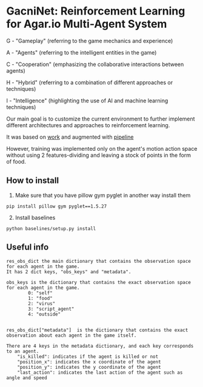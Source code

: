# GacniNet: Reinforcement Learning for Agar.io Multi-Agent System

G - "Gameplay" (referring to the game mechanics and experience)

A - "Agents" (referring to the intelligent entities in the game)

C - "Cooperation" (emphasizing the collaborative interactions between agents)

H - "Hybrid" (referring to a combination of different approaches or techniques)

I - "Intelligence" (highlighting the use of AI and machine learning techniques)

Our main goal is to customize the current environment to further implement different architectures and approaches to reinforcement learning.

It was based on [work](https://github.com/buoyancy99/PyAgar) and augmented with [pipeline](https://github.com/staghuntrpg/agar)  

However, training was implemented only on the agent's motion action space without using 2 features-dividing and leaving a stock of points in the form of food. 

## How to install
1. Make sure that you have pillow gym pyglet in another way install them

`pip install pillow gym pyglet==1.5.27`


2. Install baselines 

`python baselines/setup.py install`

## Useful info
    res_obs_dict the main dictionary that contains the observation space for each agent in the game. 
    It has 2 dict keys, "obs_keys" and "metadata".

    obs_keys is the dictionary that contains the exact observation space for each agent in the game. 
            0: "self" 
            1: "food"
            2: "virus"
            3: "script_agent"
            4: "outside"


    res_obs_dict["metadata"]  is the dictionary that contains the exact observation about each agent in the game itself.

    There are 4 keys in the metadata dictionary, and each key corresponds to an agent. 
        "is_killed": indicates if the agent is killed or not
        "position_x": indicates the x coordinate of the agent
        "position_y": indicates the y coordinate of the agent
        "last_action": indicates the last action of the agent such as angle and speed